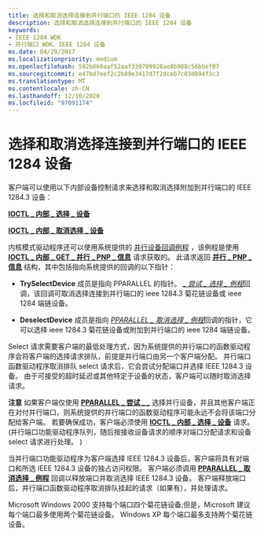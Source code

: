 ```yaml
---
title: 选择和取消选择连接到并行端口的 IEEE 1284 设备
description: 选择和取消选择连接到并行端口的 IEEE 1284 设备
keywords:
- IEEE 1284 WDK
- 并行端口 WDK、IEEE 1284 设备
ms.date: 04/20/2017
ms.localizationpriority: medium
ms.openlocfilehash: 592b860aaf52aaf330709928ae8b988c56bbef07
ms.sourcegitcommit: e47bd7eef2c2b89e3417d7f2dceb7c03d894f3c3
ms.translationtype: MT
ms.contentlocale: zh-CN
ms.lasthandoff: 12/10/2020
ms.locfileid: "97091174"
---
```

# <a name="selecting-and-deselecting-an-ieee-1284-device-attached-to-a-parallel-port"></a>选择和取消选择连接到并行端口的 IEEE 1284 设备





客户端可以使用以下内部设备控制请求来选择和取消选择附加到并行端口的 IEEE 1284.3 设备：

[**IOCTL \_ 内部 \_ 选择 \_ 设备**](/windows-hardware/drivers/ddi/parallel/ni-parallel-ioctl_internal_select_device)

[**IOCTL \_ 内部 \_ 取消选择 \_ 设备**](/windows-hardware/drivers/ddi/parallel/ni-parallel-ioctl_internal_deselect_device)

内核模式驱动程序还可以使用系统提供的 [并行设备回调例程](/windows-hardware/drivers/ddi/_parports/) ，该例程是使用 [**IOCTL \_ 内部 \_ GET \_ 并行 \_ PNP \_ 信息**](/windows-hardware/drivers/ddi/parallel/ni-parallel-ioctl_internal_get_parallel_pnp_info) 请求获取的。 此请求返回 [**并行 \_ PNP \_ 信息**](/windows-hardware/drivers/ddi/parallel/ns-parallel-_parallel_pnp_information) 结构，其中包括指向系统提供的回调的以下指针：

-   **TrySelectDevice** 成员是指向 PPARALLEL 的指针。 [*\_ 尝试 \_ 选择 \_ 例程*](/windows-hardware/drivers/ddi/parallel/nc-parallel-pparallel_try_select_routine)回调，该回调可取消选择连接到并行端口的 ieee 1284.3 菊花链设备或 ieee 1284 端链设备。

-   **DeselectDevice** 成员是指向 [*PPARALLEL \_ 取消选择 \_ 例程*](/windows-hardware/drivers/ddi/parallel/nc-parallel-pparallel_deselect_routine)回调的指针，它可以选择 ieee 1284.3 菊花链设备或附加到并行端口的 ieee 1284 端链设备。

Select 请求需要客户端的最低处理方式，因为系统提供的并行端口的函数驱动程序会将客户端的选择请求排队，前提是并行端口由另一个客户端分配。 并行端口函数驱动程序取消排队 select 请求后，它会尝试分配端口并选择 IEEE 1284.3 设备。 由于可接受的超时延迟或其他特定于设备的状态，客户端可以随时取消选择请求。

**注意**   如果客户端仅使用 [**PPARALLEL \_ 尝试 \_ \_**](/windows-hardware/drivers/ddi/parallel/nc-parallel-pparallel_try_select_routine) 选择并行设备，并且其他客户端正在对付并行端口，则系统提供的并行端口的函数驱动程序可能永远不会将该端口分配给客户端。 若要确保成功，客户端必须使用 [**IOCTL \_ 内部 \_ 选择 \_ 设备**](/windows-hardware/drivers/ddi/parallel/ni-parallel-ioctl_internal_select_device) 请求。  (并行端口功能驱动程序队列，随后按接收设备请求的顺序对端口分配请求和设备 select 请求进行处理。 ) 

 

当并行端口功能驱动程序为客户端选择 IEEE 1284.3 设备后，客户端将具有对端口和所选 IEEE 1284.3 设备的独占访问权限。 客户端必须调用 [**PPARALLEL \_ 取消选择 \_ 例程**](/windows-hardware/drivers/ddi/parallel/nc-parallel-pparallel_deselect_routine) 回调以释放端口并取消选择 IEEE 1284.3 设备。 客户端释放端口后，并行端口函数驱动程序取消排队挂起的请求（如果有），并处理请求。

Microsoft Windows 2000 支持每个端口四个菊花链设备;但是，Microsoft 建议每个端口最多使用两个菊花链设备。 Windows XP 每个端口最多支持两个菊花链设备。

 

